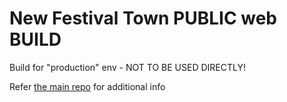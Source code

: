 # New Festival Town PUBLIC web BUILD

Build for "production" env - NOT TO BE USED DIRECTLY!

Refer [the main repo](https://gitlab.com/AsharaStudios/Games/nft/nft-web) for additional info
